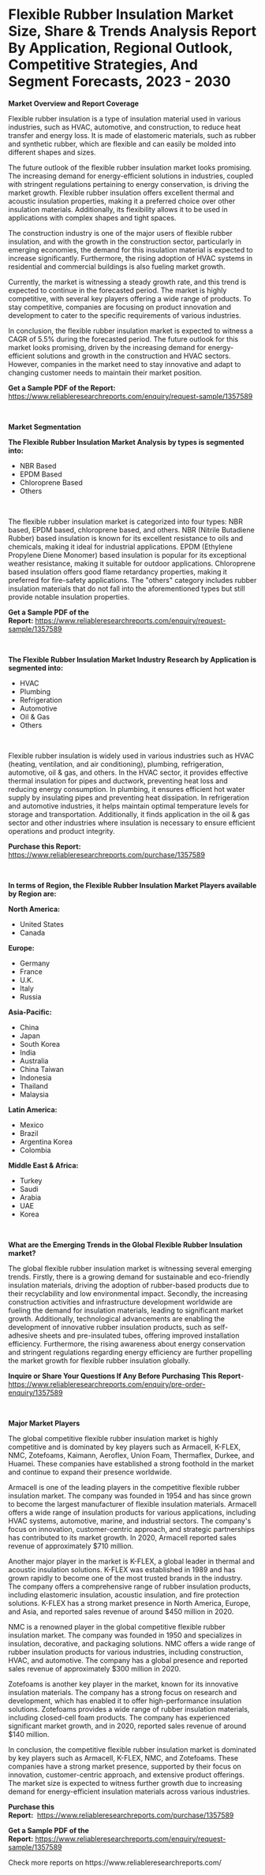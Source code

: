 <p><h1>Flexible Rubber Insulation Market Size, Share & Trends Analysis Report By Application, Regional Outlook, Competitive Strategies, And Segment Forecasts, 2023 - 2030</h1></p><p><strong>Market Overview and Report Coverage</strong></p>
<p><p>Flexible rubber insulation is a type of insulation material used in various industries, such as HVAC, automotive, and construction, to reduce heat transfer and energy loss. It is made of elastomeric materials, such as rubber and synthetic rubber, which are flexible and can easily be molded into different shapes and sizes.</p><p>The future outlook of the flexible rubber insulation market looks promising. The increasing demand for energy-efficient solutions in industries, coupled with stringent regulations pertaining to energy conservation, is driving the market growth. Flexible rubber insulation offers excellent thermal and acoustic insulation properties, making it a preferred choice over other insulation materials. Additionally, its flexibility allows it to be used in applications with complex shapes and tight spaces.</p><p>The construction industry is one of the major users of flexible rubber insulation, and with the growth in the construction sector, particularly in emerging economies, the demand for this insulation material is expected to increase significantly. Furthermore, the rising adoption of HVAC systems in residential and commercial buildings is also fueling market growth.</p><p>Currently, the market is witnessing a steady growth rate, and this trend is expected to continue in the forecasted period. The market is highly competitive, with several key players offering a wide range of products. To stay competitive, companies are focusing on product innovation and development to cater to the specific requirements of various industries.</p><p>In conclusion, the flexible rubber insulation market is expected to witness a CAGR of 5.5% during the forecasted period. The future outlook for this market looks promising, driven by the increasing demand for energy-efficient solutions and growth in the construction and HVAC sectors. However, companies in the market need to stay innovative and adapt to changing customer needs to maintain their market position.</p></p>
<p><strong>Get a Sample PDF of the Report:</strong> <a href="https://www.reliableresearchreports.com/enquiry/request-sample/1357589">https://www.reliableresearchreports.com/enquiry/request-sample/1357589</a></p>
<p>&nbsp;</p>
<p><strong>Market Segmentation</strong></p>
<p><strong>The Flexible Rubber Insulation Market Analysis by types is segmented into:</strong></p>
<p><ul><li>NBR Based</li><li>EPDM Based</li><li>Chloroprene Based</li><li>Others</li></ul></p>
<p>&nbsp;</p>
<p><p>The flexible rubber insulation market is categorized into four types: NBR based, EPDM based, chloroprene based, and others. NBR (Nitrile Butadiene Rubber) based insulation is known for its excellent resistance to oils and chemicals, making it ideal for industrial applications. EPDM (Ethylene Propylene Diene Monomer) based insulation is popular for its exceptional weather resistance, making it suitable for outdoor applications. Chloroprene based insulation offers good flame retardancy properties, making it preferred for fire-safety applications. The "others" category includes rubber insulation materials that do not fall into the aforementioned types but still provide notable insulation properties.</p></p>
<p><strong>Get a Sample PDF of the Report:</strong>&nbsp;<a href="https://www.reliableresearchreports.com/enquiry/request-sample/1357589">https://www.reliableresearchreports.com/enquiry/request-sample/1357589</a></p>
<p>&nbsp;</p>
<p><strong>The Flexible Rubber Insulation Market Industry Research by Application is segmented into:</strong></p>
<p><ul><li>HVAC</li><li>Plumbing</li><li>Refrigeration</li><li>Automotive</li><li>Oil & Gas</li><li>Others</li></ul></p>
<p>&nbsp;</p>
<p><p>Flexible rubber insulation is widely used in various industries such as HVAC (heating, ventilation, and air conditioning), plumbing, refrigeration, automotive, oil & gas, and others. In the HVAC sector, it provides effective thermal insulation for pipes and ductwork, preventing heat loss and reducing energy consumption. In plumbing, it ensures efficient hot water supply by insulating pipes and preventing heat dissipation. In refrigeration and automotive industries, it helps maintain optimal temperature levels for storage and transportation. Additionally, it finds application in the oil & gas sector and other industries where insulation is necessary to ensure efficient operations and product integrity.</p></p>
<p><strong>Purchase this Report:</strong>&nbsp; <a href="https://www.reliableresearchreports.com/purchase/1357589">https://www.reliableresearchreports.com/purchase/1357589</a></p>
<p>&nbsp;</p>
<p><strong>In terms of Region, the Flexible Rubber Insulation Market Players available by Region are:</strong></p>
<p>
    <p> <strong> North America: </strong>
        <ul>
            <li>United States</li>
            <li>Canada</li>
        </ul>
        </p> 
    <p> <strong> Europe: </strong>
        <ul>
            <li>Germany</li>
            <li>France</li>
            <li>U.K.</li>
            <li>Italy</li>
            <li>Russia</li>
        </ul>
        </p> 
    <p> <strong> Asia-Pacific: </strong>
        <ul>
            <li>China</li>
            <li>Japan</li>
            <li>South Korea</li>
            <li>India</li>
            <li>Australia</li>
            <li>China Taiwan</li>
            <li>Indonesia</li>
            <li>Thailand</li>
            <li>Malaysia</li>
        </ul>
        </p> 
    <p> <strong> Latin America: </strong>
        <ul>
            <li>Mexico</li>
            <li>Brazil</li>
            <li>Argentina Korea</li>
            <li>Colombia</li>
        </ul>
        </p> 
    <p> <strong> Middle East & Africa: </strong>
        <ul>
            <li>Turkey</li>
            <li>Saudi</li>
            <li>Arabia</li>
            <li>UAE</li>
            <li>Korea</li>
        </ul>
    </p>
    </p>
<p>&nbsp;</p>
<p><strong>What are the Emerging Trends in the Global Flexible Rubber Insulation market?</strong></p>
<p><p>The global flexible rubber insulation market is witnessing several emerging trends. Firstly, there is a growing demand for sustainable and eco-friendly insulation materials, driving the adoption of rubber-based products due to their recyclability and low environmental impact. Secondly, the increasing construction activities and infrastructure development worldwide are fueling the demand for insulation materials, leading to significant market growth. Additionally, technological advancements are enabling the development of innovative rubber insulation products, such as self-adhesive sheets and pre-insulated tubes, offering improved installation efficiency. Furthermore, the rising awareness about energy conservation and stringent regulations regarding energy efficiency are further propelling the market growth for flexible rubber insulation globally.</p></p>
<p><strong>Inquire or Share Your Questions If Any Before Purchasing This Report</strong>- <a href="https://www.reliableresearchreports.com/enquiry/pre-order-enquiry/1357589">https://www.reliableresearchreports.com/enquiry/pre-order-enquiry/1357589</a></p>
<p>&nbsp;</p>
<p><strong>Major Market Players</strong></p>
<p><p>The global competitive flexible rubber insulation market is highly competitive and is dominated by key players such as Armacell, K-FLEX, NMC, Zotefoams, Kaimann, Aeroflex, Union Foam, Thermaflex, Durkee, and Huamei. These companies have established a strong foothold in the market and continue to expand their presence worldwide.</p><p>Armacell is one of the leading players in the competitive flexible rubber insulation market. The company was founded in 1954 and has since grown to become the largest manufacturer of flexible insulation materials. Armacell offers a wide range of insulation products for various applications, including HVAC systems, automotive, marine, and industrial sectors. The company's focus on innovation, customer-centric approach, and strategic partnerships has contributed to its market growth. In 2020, Armacell reported sales revenue of approximately $710 million.</p><p>Another major player in the market is K-FLEX, a global leader in thermal and acoustic insulation solutions. K-FLEX was established in 1989 and has grown rapidly to become one of the most trusted brands in the industry. The company offers a comprehensive range of rubber insulation products, including elastomeric insulation, acoustic insulation, and fire protection solutions. K-FLEX has a strong market presence in North America, Europe, and Asia, and reported sales revenue of around $450 million in 2020.</p><p>NMC is a renowned player in the global competitive flexible rubber insulation market. The company was founded in 1950 and specializes in insulation, decorative, and packaging solutions. NMC offers a wide range of rubber insulation products for various industries, including construction, HVAC, and automotive. The company has a global presence and reported sales revenue of approximately $300 million in 2020.</p><p>Zotefoams is another key player in the market, known for its innovative insulation materials. The company has a strong focus on research and development, which has enabled it to offer high-performance insulation solutions. Zotefoams provides a wide range of rubber insulation materials, including closed-cell foam products. The company has experienced significant market growth, and in 2020, reported sales revenue of around $140 million.</p><p>In conclusion, the competitive flexible rubber insulation market is dominated by key players such as Armacell, K-FLEX, NMC, and Zotefoams. These companies have a strong market presence, supported by their focus on innovation, customer-centric approach, and extensive product offerings. The market size is expected to witness further growth due to increasing demand for energy-efficient insulation materials across various industries.</p></p>
<p><strong>Purchase this Report:</strong>&nbsp;&nbsp;<a href="https://www.reliableresearchreports.com/purchase/1357589">https://www.reliableresearchreports.com/purchase/1357589</a></p>
<p></p>
<p><strong>Get a Sample PDF of the Report:</strong>&nbsp;<a href="https://www.reliableresearchreports.com/enquiry/request-sample/1357589">https://www.reliableresearchreports.com/enquiry/request-sample/1357589</a></p>
<p>Check more reports on https://www.reliableresearchreports.com/</p>